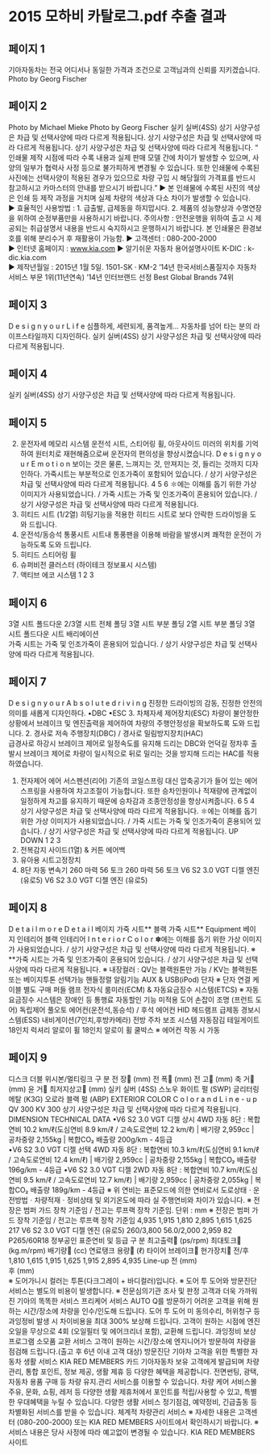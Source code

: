 # 2015 모하비 카탈로그.pdf 추출 결과

## 페이지 1

기아자동차는 전국 어디서나 동일한 가격과 조건으로 고객님과의 신뢰를 지키겠습니다.
Photo by  Georg Fischer


## 페이지 2

Photo by  Michael Mieke
Photo by  Georg Fischer
실키 실버(4SS)
상기 사양구성은 차급 및 선택사양에 따라 다르게 적용됩니다.
상기 사양구성은 차급 및 선택사양에 따라 다르게 적용됩니다.
상기 사양구성은 차급 및 선택사양에 따라 다르게 적용됩니다.
 “ 인쇄물 제작 시점에 따라 수록 내용과 실제 판매 모델 간에 차이가 발생할 수 있으며, 사양의 일부가 협력사 사정 등으로 불가피하게 변경될 수 있습니다. 
   또한 인쇄물에 수록된 사진에는 선택사양이 적용된 경우가 있으므로 차량 구입 시 해당월의 가격표를 반드시 참고하시고 카마스터의 안내를 받으시기 바랍니다.”
▶ 본 인쇄물에 수록된 사진의 색상은 인쇄 등 제작 과정을 거치며 실제 차량의 색상과 다소 차이가 발생할 수 있습니다.  
▶ 효율적인 사용방법 : 1. 급출발, 급제동을 하지맙시다. 2. 제품의 성능향상과 수명연장을 위하여 순정부품만을 사용하시기 바랍니다.
     주의사항 : 안전운행을 위하여 출고 시 제공되는 취급설명서 내용을 반드시 숙지하시고 운행하시기 바랍니다.
     본 인쇄물은 환경보호를 위해 분리수거 후 재활용이 가능함.
▶ 고객센터 : 080-200-2000  
▶ 인터넷 홈페이지 : www.kia.com
▶ 알기쉬운 자동차 용어설명사이트 K-DIC : k-dic.kia.com      
▶ 제작년월일 : 2015년 1월 5일.   1501-SK · KM-2
’14년 한국서비스품질지수
자동차 서비스 부문 1위(11년연속)
’14년 인터브랜드 선정
Best Global Brands 74위


## 페이지 3

D e s i g n  y o u r  L i f e
심플하게, 세련되게, 품격높게...
자동차를 넘어 타는 분의 라이프스타일까지 디자인하다.
실키 실버(4SS)
상기 사양구성은 차급 및 선택사양에 따라 다르게 적용됩니다.


## 페이지 4

실키 실버(4SS)
상기 사양구성은 차급 및 선택사양에 따라 다르게 적용됩니다.


## 페이지 5

2. 운전자세 메모리 시스템     운전석 시트, 스티어링 휠, 아웃사이드 미러의 위치를 기억하여 원터치로 재현해줌으로써  운전자의 편의성을 
     향상시켰습니다.
D e s i g n  y o u r  E m o t i o n
보이는 것은 물론, 느껴지는 것, 만져지는 것, 들리는 것까지 디자인하다.
가죽시트는 부분적으로 인조가죽이 포함되어 있습니다. / 상기 사양구성은 차급 및 선택사양에 따라 다르게 적용됩니다.
4
5
6
✽에는 이해를 돕기 위한 가상 이미지가 사용되었습니다. / 가죽 시트는 가죽 및 인조가죽이 혼용되어 있습니다. / 상기 사양구성은 차급 및 선택사양에 따라 다르게 적용됩니다.
1. 히티드 시트 (1/2열)      히팅기능을 적용한 히티드 시트로 보다 
    안락한 드라이빙을 도와 드립니다.
3. 운전석/동승석 통풍시트     시트내 통풍팬을 이용해 바람을 발생시켜 
     쾌적한 운전이 가능하도록 도와 드립니다.
4. 히티드 스티어링 휠
5. 슈퍼비전 클러스터 (하이테크 정보표시 시스템)
6. 액티브 에코 시스템
1
2
3


## 페이지 6

3열 시트 폴드다운
2/3열 시트 전체 폴딩
3열 시트 부분 폴딩
2열 시트 부분 폴딩 3열 시트 폴드다운 
시트 배리에이션    
가죽 시트는 가죽 및 인조가죽이 혼용되어 있습니다. / 상기 사양구성은 차급 및 선택사양에 따라 다르게 적용됩니다.


## 페이지 7

D e s i g n  y o u r  A b s o l u t e  d r i v i n g
진정한 드라이빙의 감동, 진정한 안전의 의미를 새롭게 디자인하다.
•DBC
•ESC
3. 차체자세 제어장치(ESC)    차량이 불안정한 상황에서 브레이크 
     및 엔진출력을 제어하여 차량의 주행안정성을 확보하도록 도와
     드립니다.
2. 경사로 저속 주행장치(DBC) / 경사로 밀림방지장치(HAC)  
    급경사로 하강시 브레이크 제어로 일정속도를 유지해 드리는 DBC와
     언덕길 정차후 출발시 브레이크 제어로 차량이 일시적으로 뒤로 
     밀리는 것을 방지해 드리는 HAC를 적용하였습니다.
1. 전자제어 에어 서스펜션(리어)   기존의 코일스프링 대신 압축공기가 들어 있는 에어스프링을 사용하여 차고조절이 가능합니다. 
     또한 승차인원이나 적재량에 관계없이 일정하게 차고를 유지하기 때문에 승차감과 조종안정성을 향상시켜줍니다.
6
5
4
상기 사양구성은 차급 및 선택사양에 따라 다르게 적용됩니다.
✽에는 이해를 돕기 위한 가상 이미지가 사용되었습니다. / 가죽 시트는 가죽 및 인조가죽이 혼용되어 있습니다. / 상기 사양구성은 차급 및 선택사양에 따라 다르게 적용됩니다.
UP
DOWN
1
2
3
4. 전복감지 사이드(1열) & 커튼 에어백
5. 유아용 시트고정장치
6. 8단 자동 변속기
260 마력  56 토크
260 마력  56 토크
V6 S2 3.0 VGT 디젤 엔진 (유로5)
V6 S2 3.0 VGT 디젤 엔진 (유로5)


## 페이지 8

D e t a i l  m o r e  D e t a i l
베이지 가죽 시트**
블랙 가죽 시트**
Equipment
베이지 인테리어
블랙 인테리어
I n t e r i o r  C o l o r
✽에는 이해를 돕기 위한 가상 이미지가 사용되었습니다. / 상기 사양구성은 차급 및 선택사양에 따라 다르게 적용됩니다.
※ **가죽 시트는 가죽 및 인조가죽이 혼용되어 있습니다. / 상기 사양구성은 차급 및 선택사양에 따라 다르게 적용됩니다.
※ 내장컬러 : QV는 블랙원톤만 가능 / KV는 블랙원톤 또는 베이지투톤 선택가능
핸들정렬 알림기능
AUX & USB(iPod) 단자
※ 단자 연결 케이블 별도 구매
퍼들 램프
전자식 룸미러(ECM) & 자동요금징수 시스템(ETCS)
※ 자동요금징수 시스템은 장애인 등 통행료 자동할인 기능 미적용 
도어 손잡이 조명 (프런트 도어)
독립제어 풀오토 에어컨(운전석,동승석) / 후석 에어컨
HID 헤드램프
급제동 경보시스템(ESS)
내비게이션(7인치,후방카메라)
전방 주차 보조 시스템
자동잠김 테일게이트
18인치 럭셔리 알로이 휠
18인치 알로이 휠
쿨박스   ※ 에어컨 작동 시 가동


## 페이지 9

디스크
더블 위시본/멀티링크
구             분
전  장
(mm)
전  폭
(mm)
전  고
(mm) 
축  거
(mm)
윤  거
최저지상고
(mm)
실키 실버 (4SS)
스노우 화이트 펄 (SWP)
글리터링 메탈 (K3G)
오로라 블랙 펄 (ABP)
EXTERIOR COLOR
C o l o r  a n d  L i n e - u p
QV 300
KV 300
상기 사양구성은 차급 및 선택사양에 따라 다르게 적용됩니다.
DIMENSION
TECHNICAL DATA
•V6 S2 3.0 VGT 디젤 상시 4WD 자동 8단 : 복합연비 10.2 km/ℓ(도심연비 8.9 km/ℓ / 고속도로연비 12.2 km/ℓ) | 배기량 2,959cc | 공차중량 2,155kg | 복합CO₂ 배출량 200g/km - 4등급  
•V6 S2 3.0 VGT 디젤 선택 4WD 자동 8단 : 복합연비 10.3 km/ℓ(도심연비 9.1 km/ℓ / 고속도로연비 12.4 km/ℓ) | 배기량 2,959cc | 공차중량 2,155kg | 복합CO₂ 배출량 196g/km - 4등급 
•V6 S2 3.0 VGT 디젤 2WD 자동 8단 : 복합연비 10.7 km/ℓ(도심연비 9.5 km/ℓ / 고속도로연비 12.7 km/ℓ) | 배기량 2,959cc | 공차중량 2,055kg | 복합CO₂ 배출량 189g/km - 4등급 
※ 위 연비는 표준모드에 의한 연비로서 도로상태ㆍ운전방법ㆍ차량적재ㆍ정비상태 및 외기온도에 따라 실 주행연비와 차이가 있습니다.
※ 전장은 범퍼 가드 장착 기준임 / 전고는 루프랙 장착 기준임.     단위 : mm
※ 전장은 범퍼 가드 장착 기준임 / 전고는 루프랙 장착 기준임
4,935
1,915
1,810
2,895
1,615
1,625
217
V6 S2 3.0 VGT 디젤 엔진 (유로5)
260/3,800
56.0/2,000
2,959
82
P265/60R18
정부공인 표준연비 및 등급
구             분
최고출력
(ps/rpm)
최대토크
(kg.m/rpm)
배기량
(cc) 
연료탱크 용량
(ℓ)
타이어
브레이크
현가장치
전/후
1,810
1,615
1,915
1,625
1,915
2,895
4,935
Line-up
	전	(mm)	
	후	(mm)	
※ 도어가니시 컬러는 투톤(다크그레이 + 바디컬러)입니다.
※ 도어 투 도어와 방문진단 서비스는 별도의 비용이 발생합니다.
※ 전문심의기관 조사 및 판정
고객과 더욱 가까워진 기아의 똑똑한 서비스
프리케어 서비스
AUTO Q를 방문하기 어려운 고객을 위해 원하는 
시간/장소에 차량을 인수/인도해 드립니다.
도어 투 도어
미 동의수리, 허위청구 등 과잉정비 발생 시 차이비용을 
최대 300% 보상해 드립니다.
고객이 원하는 시점에 엔진오일을 무상으로 4회
(오일필터 및 에어크리너 포함), 교환해 드립니다.
과잉정비 보상 프로그램
소모품 교환 서비스
고객이 원하는 시간/장소에 엔지니어가 방문하여 
차량을 점검해 드립니다.(출고 후 6년 이내 고객 대상)
방문진단
기아차 고객을 위한 특별한 자동차 생활 서비스
KIA RED MEMBERS 카드
기아자동차 보유 고객에게 발급되며 차량
관리, 통합 포인트, 정보 제공, 생활 제휴 
등 다양한 혜택을 제공합니다.
전면썬팅, 광택, 자동차 용품 구매 등 차량 유지.관리 
서비스를 이용할 수 있습니다.
차량 케어 서비스몰
주유, 문화, 쇼핑, 레저 등 다양한 생활 제휴처에서 
포인트를 적립/사용할 수 있고, 특별한 우대혜택을 
누릴 수 있습니다.
다양한 생활 서비스
정기점검, 예약정비, 긴급출동 등 차별화된 서비스를 
받을 수 있습니다.
체계적 차량관리 서비스
※ 자세한 내용은 고객센터 (080-200-2000) 또는 KIA RED MEMBERS 사이트에서 확인하시기 바랍니다.   ※ 서비스 내용은 당사 사정에 따라 예고없이 변경될 수 있습니다.
KIA RED MEMBERS 사이트


